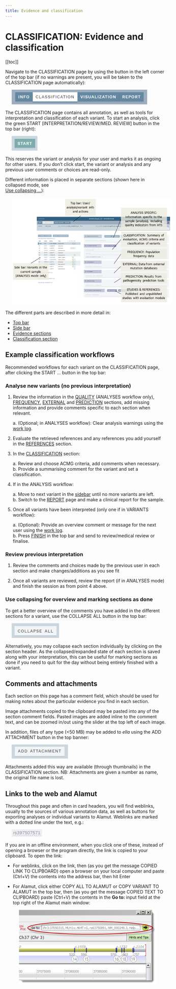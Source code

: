 ```yaml
---
title: Evidence and classification
---
```


# CLASSIFICATION: Evidence and classification

[[toc]]

Navigate to the CLASSIFICATION page by using the button in the left corner of the top bar (if no warnings are present, you will be taken to the CLASSIFICATION page automatically):

<div style="text-indent: 4%;"><img src="./img/nav_classification_btn.png"></div>

The CLASSIFICATION page contains all annotation, as well as tools for interpretation and classification of each variant. To start an analysis, click the green START \[INTERPRETATION/REVIEW/MED. REVIEW\] button in the top bar (right):

<div style="text-indent: 4%;"><img src="./img/start_btn.png"></div>

This reserves the variant or analysis for your user and marks it as ongoing for other users. If you don’t click start, the variant or analysis and any previous user comments or choices are read-only.

Different information is placed in separate sections (shown here in collapsed mode, see  
[Use collapsing ...](/manual/classification-page.html#use-collapsing-for-overview-and-marking-sections-as-done)):

<div style="text-indent: 4%;"><img src="./img/classification_sections.png"></div>

The different parts are described in more detail in:
  
  - [Top bar](/manual/top-bar.html)
  - [Side bar](/manual/side-bar.html)
  - [Evidence sections](/manual/evidence-sections.html)
  - [Classification section](/manual/classification-section.html)

## Example classification workflows

Recommended workflows for each variant on the CLASSIFICATION page, after clicking the START … button in the top bar:

### Analyse new variants (no previous interpretation)

1.  Review the information in the [QUALITY](/manual/evidence-sections.html#quality) (ANALYSES workflow only), [FREQUENCY](/manual/evidence-sections.html#frequency), [EXTERNAL](/manual/evidence-sections.html#external) and [PREDICTION](/manual/evidence-sections.html#prediction) sections, add missing information and provide comments specific to each section when relevant.

    a.  (Optional; in ANALYSES workflow): Clear analysis warnings using the [work log](/manual/top-bar.html#work-log).

2.  Evaluate the retrieved references and any references you add yourself in the [REFERENCES](/manual/evidence-sections.html#references) section.

3.  In the [CLASSIFICATION](/manual/classification-section.html) section:
    
    a.  Review and choose ACMG criteria, add comments when necessary.  
	b.  Provide a summarising comment for the variant and set a classification.

4.  If in the ANALYSIS workflow:
    
    a.  Move to next variant in the [sidebar](/manual/side-bar.html) until no more variants are left.  
	b.  Switch to the [REPORT](/manual/report-page.html) page and make a clinical report for the sample.

5.  Once all variants have been interpreted (only one if in VARIANTS workflow):
    
    a.  (Optional): Provide an overview comment or message for the next user using the [work log](/manual/top-bar.html#work-log).  
	b.  Press [FINISH](/manual/save-and-finish.html#finish-an-analysis-or-interpretation) in the top bar and send to review/medical review or finalise.

### Review previous interpretation

1.  Review the comments and choices made by the previous user in each section and make changes/additions as you see fit

2.  Once all variants are reviewed, review the report (if in ANALYSES mode) and finish the session as from point 4 above.

### Use collapsing for overview and marking sections as done

To get a better overview of the comments you have added in the different sections for a variant, use the COLLAPSE ALL button in the top bar:

<div style="text-indent: 4%;"><img src="./img/collapse_all_btn.png"></div>

Alternatively, you may collapse each section individually by clicking on the section header. As the collapsed/expanded state of each section is saved along with your interpretation, this can be useful for marking sections as done if you need to quit for the day without being entirely finished with a variant.

## Comments and attachments

Each section on this page has a comment field, which should be used for making notes about the particular evidence you find in each section.

Image attachments copied to the clipboard may be pasted into any of the section comment fields. Pasted images are added inline to the comment text, and can be zoomed in/out using the slider at the top left of each image. 

In addition, files of any type (\<50 MB) may be added to *ella* using the ADD ATTACHMENT button in the top banner:

<div style="text-indent: 4%;"><img src="./img/add_attachment_btn.png"></div>

Attachments added this way are available (through thumbnails) in the CLASSIFICATION section. NB: Attachments are given a number as name, the original file name is lost.

## Links to the web and Alamut

Throughout this page and often in card headers, you will find weblinks, usually to the sources of various annotation data, as well as buttons for exporting analyses or individual variants to Alamut. Weblinks are marked with a dotted line under the text, e.g.:

<div style="text-indent: 4%;"><img src="./img/link.png"></div>

If you are in an offline environment, when you click one of these, instead of opening a browser or the program directly, the link is copied to your clipboard. To open the link:

  - For weblinks, click on the link, then (as you get the message COPIED LINK TO CLIPBOARD) open a browser on your local computer and paste (Ctrl+V) the contents into the address bar, then hit Enter

  - For Alamut, click either COPY ALL TO ALAMUT or COPY VARIANT TO ALAMUT in the top bar, then (as you get the message COPIED TEXT TO CLIPBOARD) paste (Ctrl+V) the contents in the **Go to:** input field at the top right of the Alamut main window:  
      
    <div style="text-indent: 4%;"><img src="./img/alamut.png"></div>
